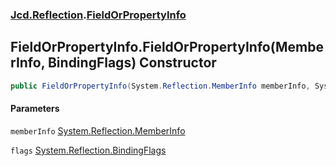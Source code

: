 ### [Jcd.Reflection](Jcd_Reflection.md 'Jcd.Reflection').[FieldOrPropertyInfo](Jcd_Reflection_FieldOrPropertyInfo.md 'Jcd.Reflection.FieldOrPropertyInfo')
## FieldOrPropertyInfo.FieldOrPropertyInfo(MemberInfo, BindingFlags) Constructor
```csharp
public FieldOrPropertyInfo(System.Reflection.MemberInfo memberInfo, System.Reflection.BindingFlags flags);
```
#### Parameters
<a name='Jcd_Reflection_FieldOrPropertyInfo_FieldOrPropertyInfo(System_Reflection_MemberInfo_System_Reflection_BindingFlags)_memberInfo'></a>
`memberInfo` [System.Reflection.MemberInfo](https://docs.microsoft.com/en-us/dotnet/api/System.Reflection.MemberInfo 'System.Reflection.MemberInfo')  
  
<a name='Jcd_Reflection_FieldOrPropertyInfo_FieldOrPropertyInfo(System_Reflection_MemberInfo_System_Reflection_BindingFlags)_flags'></a>
`flags` [System.Reflection.BindingFlags](https://docs.microsoft.com/en-us/dotnet/api/System.Reflection.BindingFlags 'System.Reflection.BindingFlags')  
  
